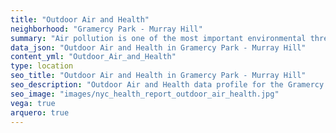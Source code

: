 ```yaml
---
title: "Outdoor Air and Health"
neighborhood: "Gramercy Park - Murray Hill"
summary: "Air pollution is one of the most important environmental threats to urban populations and while all people are exposed, pollutant emissions, levels of exposure, and population vulnerability vary across neighborhoods. Exposures to common air pollutants have been linked to respiratory and cardiovascular diseases, cancers, and premature deaths."
data_json: "Outdoor Air and Health in Gramercy Park - Murray Hill"
content_yml: "Outdoor_Air_and_Health"
type: location
seo_title: "Outdoor Air and Health in Gramercy Park - Murray Hill"
seo_description: "Outdoor Air and Health data profile for the Gramercy Park - Murray Hill neighborhood of NYC."
seo_image: "images/nyc_health_report_outdoor_air_health.jpg"
vega: true
arquero: true
---
```


